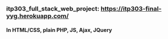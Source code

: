 ### itp303_full_stack_web_project: https://itp303-final-yyg.herokuapp.com/
#### In HTML/CSS, plain PHP, JS, Ajax, JQuery
